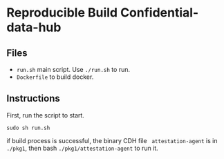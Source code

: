 # Reproducible Build Confidential-data-hub



## Files



- `run.sh` main script. Use `./run.sh` to run.
- `Dockerfile` to build docker.



## Instructions

First, run the script to start.

```shell
sudo sh run.sh
```

if  build process is successful, the binary CDH file ` attestation-agent` is in `./pkg1`, then bash `./pkg1/attestation-agent` to run it.
